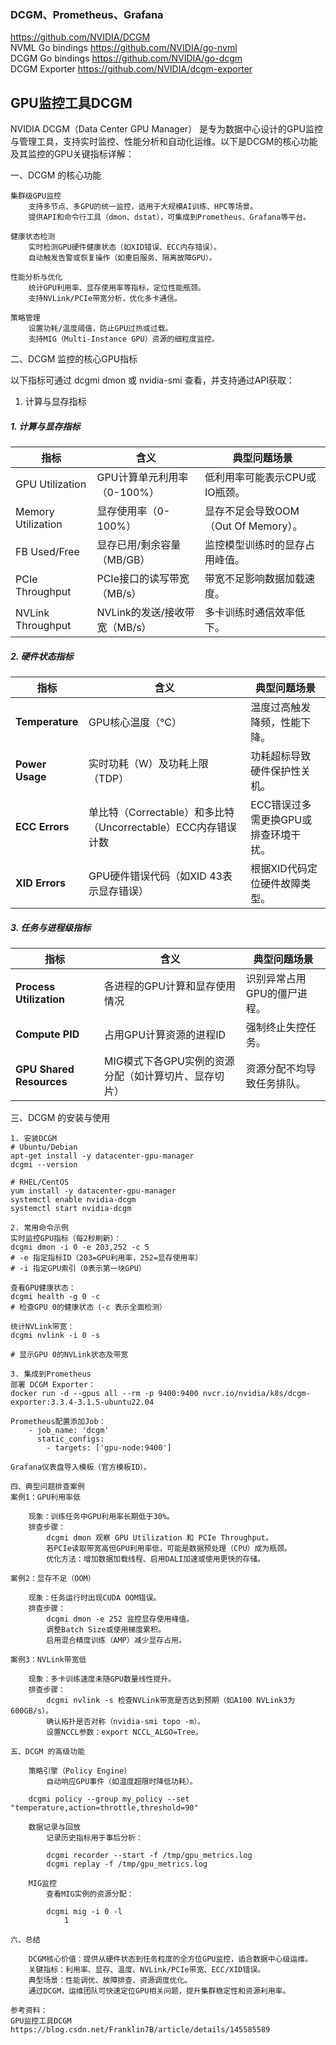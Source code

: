 ### DCGM、Prometheus、Grafana

https://github.com/NVIDIA/DCGM    
NVML Go bindings    https://github.com/NVIDIA/go-nvml    
DCGM Go bindings    https://github.com/NVIDIA/go-dcgm    
DCGM Exporter       https://github.com/NVIDIA/dcgm-exporter




## GPU监控工具DCGM

NVIDIA DCGM（Data Center GPU Manager） 是专为数据中心设计的GPU监控与管理工具，支持实时监控、性能分析和自动化运维。以下是DCGM的核心功能及其监控的GPU关键指标详解：

一、DCGM 的核心功能

    集群级GPU监控
        支持多节点、多GPU的统一监控，适用于大规模AI训练、HPC等场景。
        提供API和命令行工具（dmon、dstat），可集成到Prometheus、Grafana等平台。

    健康状态检测
        实时检测GPU硬件健康状态（如XID错误、ECC内存错误）。
        自动触发告警或恢复操作（如重启服务、隔离故障GPU）。

    性能分析与优化
        统计GPU利用率、显存使用率等指标，定位性能瓶颈。
        支持NVLink/PCIe带宽分析，优化多卡通信。

    策略管理
        设置功耗/温度阈值，防止GPU过热或过载。
        支持MIG（Multi-Instance GPU）资源的细粒度监控。

二、DCGM 监控的核心GPU指标

以下指标可通过 dcgmi dmon 或 nvidia-smi 查看，并支持通过API获取：
1. 计算与显存指标


##### **1. 计算与显存指标**

| 指标               | 含义                          | 典型问题场景                         |
| ------------------ | ----------------------------- | ------------------------------------ |
| GPU Utilization    | GPU计算单元利用率（0-100%）   | 低利用率可能表示CPU或IO瓶颈。        |
| Memory Utilization | 显存使用率（0-100%）          | 显存不足会导致OOM（Out Of Memory）。 |
| FB Used/Free       | 显存已用/剩余容量（MB/GB）    | 监控模型训练时的显存占用峰值。       |
| PCIe Throughput    | PCIe接口的读写带宽（MB/s）    | 带宽不足影响数据加载速度。           |
| NVLink Throughput  | NVLink的发送/接收带宽（MB/s） | 多卡训练时通信效率低下。             |



##### **2. 硬件状态指标**


| **指标**        | **含义**                                                     | **典型问题场景**                     |
| --------------- | ------------------------------------------------------------ | ------------------------------------ |
| **Temperature** | GPU核心温度（℃）                                             | 温度过高触发降频，性能下降。         |
| **Power Usage** | 实时功耗（W）及功耗上限（TDP）                               | 功耗超标导致硬件保护性关机。         |
| **ECC Errors**  | 单比特（Correctable）和多比特（Uncorrectable）ECC内存错误计数 | ECC错误过多需更换GPU或排查环境干扰。 |
| **XID Errors**  | GPU硬件错误代码（如XID 43表示显存错误）                      | 根据XID代码定位硬件故障类型。        |


##### **3. 任务与进程级指标**
| **指标**                 | **含义**                                             | **典型问题场景**            |
| ------------------------ | ---------------------------------------------------- | --------------------------- |
| **Process Utilization**  | 各进程的GPU计算和显存使用情况                        | 识别异常占用GPU的僵尸进程。 |
| **Compute PID**          | 占用GPU计算资源的进程ID                              | 强制终止失控任务。          |
| **GPU Shared Resources** | MIG模式下各GPU实例的资源分配（如计算切片、显存切片） | 资源分配不均导致任务排队。  |



三、DCGM 的安装与使用
```
1. 安装DCGM
# Ubuntu/Debian
apt-get install -y datacenter-gpu-manager
dcgmi --version

# RHEL/CentOS
yum install -y datacenter-gpu-manager
systemctl enable nvidia-dcgm
systemctl start nvidia-dcgm

2. 常用命令示例
实时监控GPU指标（每2秒刷新）：
dcgmi dmon -i 0 -e 203,252 -c 5
# -e 指定指标ID（203=GPU利用率，252=显存使用率）
# -i 指定GPU索引（0表示第一块GPU）

查看GPU健康状态：
dcgmi health -g 0 -c
# 检查GPU 0的健康状态（-c 表示全面检测）

统计NVLink带宽：
dcgmi nvlink -i 0 -s

# 显示GPU 0的NVLink状态及带宽
 
3. 集成到Prometheus
部署 DCGM Exporter：
docker run -d --gpus all --rm -p 9400:9400 nvcr.io/nvidia/k8s/dcgm-exporter:3.3.4-3.1.5-ubuntu22.04

Prometheus配置添加Job：
    - job_name: 'dcgm'
      static_configs:
        - targets: ['gpu-node:9400']

Grafana仪表盘导入模板（官方模板ID）。

四、典型问题排查案例
案例1：GPU利用率低

    现象：训练任务中GPU利用率长期低于30%。
    排查步骤：
        dcgmi dmon 观察 GPU Utilization 和 PCIe Throughput。
        若PCIe读取带宽高但GPU利用率低，可能是数据预处理（CPU）成为瓶颈。
        优化方法：增加数据加载线程、启用DALI加速或使用更快的存储。

案例2：显存不足（OOM）

    现象：任务运行时出现CUDA OOM错误。
    排查步骤：
        dcgmi dmon -e 252 监控显存使用峰值。
        调整Batch Size或使用梯度累积。
        启用混合精度训练（AMP）减少显存占用。

案例3：NVLink带宽低

    现象：多卡训练速度未随GPU数量线性提升。
    排查步骤：
        dcgmi nvlink -s 检查NVLink带宽是否达到预期（如A100 NVLink3为600GB/s）。
        确认拓扑是否对称（nvidia-smi topo -m）。
        设置NCCL参数：export NCCL_ALGO=Tree。

五、DCGM 的高级功能

    策略引擎（Policy Engine）
        自动响应GPU事件（如温度超限时降低功耗）。

    dcgmi policy --group my_policy --set "temperature,action=throttle,threshold=90"

    数据记录与回放
        记录历史指标用于事后分析：

        dcgmi recorder --start -f /tmp/gpu_metrics.log
        dcgmi replay -f /tmp/gpu_metrics.log

    MIG监控
        查看MIG实例的资源分配：

        dcgmi mig -i 0 -l
            1

六、总结

    DCGM核心价值：提供从硬件状态到任务粒度的全方位GPU监控，适合数据中心级运维。
    关键指标：利用率、显存、温度、NVLink/PCIe带宽、ECC/XID错误。
    典型场景：性能调优、故障排查、资源调度优化。
    通过DCGM，运维团队可快速定位GPU相关问题，提升集群稳定性和资源利用率。

参考资料：
GPU监控工具DCGM    https://blog.csdn.net/Franklin7B/article/details/145585589

```

